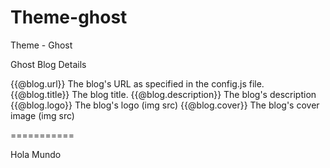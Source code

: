 Theme-ghost
===========
Theme - Ghost

Ghost Blog Details

{{@blog.url}} The blog's URL as specified in the config.js file.
{{@blog.title}} The blog title.
{{@blog.description}} The blog's description
{{@blog.logo}} The blog's logo (img src)
{{@blog.cover}} The blog's cover image (img src)

===========

Hola Mundo
